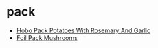 # pack

 * [Hobo Pack Potatoes With Rosemary And Garlic](../index/h/hobo-pack-potatoes-with-rosemary-and-garlic-56389625.json)
 * [Foil Pack Mushrooms](../index/f/foil-pack-mushrooms.json)
